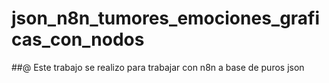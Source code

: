 # json_n8n_tumores_emociones_graficas_con_nodos

##@ Este trabajo se realizo para trabajar con n8n a base de puros json
